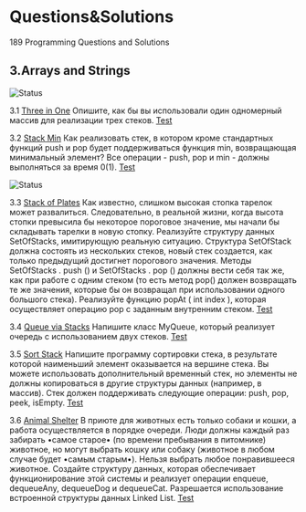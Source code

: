 # Questions&Solutions
189 Programming Questions and Solutions

## 3.Arrays and Strings

![Status](
https://img.shields.io/badge/status-nor%20ready-red.svg)

3.1 [Three in One](./3.StacksAndQueues/Title.cs) Опишите, как бы вы использовали один одномерный массив для реализации трех стеков. [Test](./Solutions.Tests/TitleTest.cs)

3.2 [Stack Min](./3.StacksAndQueues/Title.cs) Как реализовать стек, в котором кроме стандартных функций push и рор будет поддерживаться функция min, возвращающая минимальный элемент? Все операции - push, рор и min - должны выполняться за время 0(1). [Test](./Solutions.Tests/TitleTest.cs)

![Status](https://img.shields.io/badge/status-ready-green.svg) 

3.3 [Stack of Plates](./3.StacksAndQueues/SetOfStacks.cs) Как известно, слишком высокая стопка тарелок может развалиться. Следовательно, в реальной жизни, когда высота стопки превысила бы некоторое пороговое значение, мы начали бы складывать тарелки в новую стопку. Реализуйте структуру данных SetOfStacks, имитирующую реальную ситуацию. Структура SetOfStack должна состоять из нескольких стеков, новый стек создается, как только предыдущий достигнет порогового значения. Методы
SetOfStacks . push () и SetOfStacks . рор () должны вести себя так же, как при работе с одним стеком (то есть метод рор() должен возвращать те же значения, которые бы он возвращал при использовании одного большого стека). Реализуйте функцию popAt ( int index ), которая осуществляет операцию рор с заданным внутренним стеком. [Test](./Solutions.Tests/SetOfStacksTest.cs)

3.4 [Queue via Stacks](./3.StacksAndQueues/QueueViaStacks.cs) Напишите класс MyQueue, который реализует очередь с использованием двух стеков. [Test](./Solutions.Tests/QueueViaStacksTest.cs)

3.5 [Sort Stack](./3.StacksAndQueues/SortStack.cs) Напишите программу сортировки стека, в результате которой наименьший элемент оказывается на вершине стека. Вы можете использовать дополнительный временный стек, но элементы не должны копироваться в другие
структуры данных (например, в массив). Стек должен поддерживать следующие операции: push, рор, peek, isEmpty. [Test](./Solutions.Tests/SortStackTest.cs)

3.6 [Animal Shelter](./3.StacksAndQueues/AnimalShelter.cs) В приюте для животных есть только собаки и кошки, а работа осуществляется в порядке очереди. Люди должны каждый раз забирать •самое старое• (по времени пребывания в питомнике) животное, но могут выбрать кошку или собаку (животное в любом случае будет •самым старым•). Нельзя выбрать любое понравившееся животное. Создайте структуру данных, которая обеспечивает функционирование этой системы и реализует операции enqueue,
dequeueAny, dequeueDog и dequeueCat. Разрешается использование встроенной структуры данных Linked List. [Test](./Solutions.Tests/AnimalShelterTest.cs)
